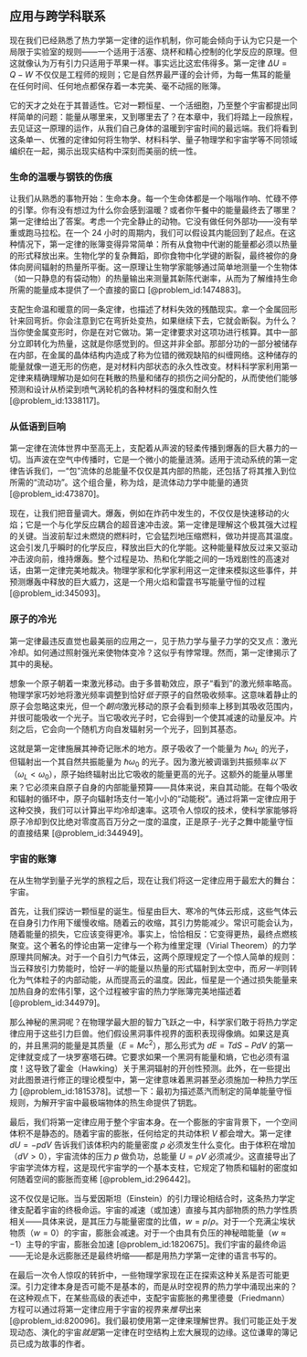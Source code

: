 ## 应用与跨学科联系

现在我们已经熟悉了热力学第一定律的运作机制，你可能会倾向于认为它只是一个局限于实验室的规则——一个适用于活塞、烧杯和精心控制的化学反应的原理。但这就像认为万有引力只适用于苹果一样。事实远比这宏伟得多。第一定律 $\Delta U = Q - W$ 不仅仅是工程师的规则；它是自然界最严谨的会计师，为每一焦耳的能量在任何时间、任何地点都保存着一本完美、毫不动摇的账簿。

它的天才之处在于其普适性。它对一颗恒星、一个活细胞，乃至整个宇宙都提出同样简单的问题：能量从哪里来，又到哪里去了？在本章中，我们将踏上一段旅程，去见证这一原理的运作，从我们自己身体的温暖到宇宙时间的最远端。我们将看到这条单一、优雅的定律如何将生物学、材料科学、量子物理学和宇宙学等不同领域编织在一起，揭示出现实结构中深刻而美丽的统一性。

### 生命的温暖与钢铁的伤痕

让我们从熟悉的事物开始：生命本身。每一个生命体都是一个嗡嗡作响、忙碌不停的引擎。你有没有想过为什么你会感到温暖？或者你午餐中的能量最终去了哪里？第一定律给出了答案。考虑一个完全静止的动物。它没有做任何外部功——没有举重或跑马拉松。在一个 24 小时的周期内，我们可以假设其内能回到了起点。在这种情况下，第一定律的账簿变得异常简单：所有从食物中代谢的能量都必须以热量的形式释放出来。生物化学的复杂舞蹈，即你食物中化学键的断裂，最终被你的身体向房间辐射的热量所平衡。这一原理让生物学家能够通过简单地测量一个生物体（如一只静息的有袋动物）的热量输出来测量其新陈代谢率，从而为了解维持生命所需的能量成本提供了一个直接的窗口 [@problem_id:1474883]。

支配生命温和暖意的同一条定律，也描述了材料失效的残酷现实。拿一个金属回形针来回弯折。你会注意到它在弯折处变热，如果继续下去，它就会断裂。为什么？当你使金属变形时，你是在对它做功。第一定律要求对这项功进行核算。其中一部分立即转化为热量，这就是你感觉到的。但这并非全部。那部分功的一部分被储存在内部，在金属的晶体结构内造成了称为位错的微观缺陷的纠缠网络。这种储存的能量就像一道无形的伤疤，是对材料内部状态的永久性改变。材料科学家利用第一定律来精确理解功是如何在耗散的热量和储存的损伤之间分配的，从而使他们能够预测和设计从桥梁到喷气涡轮机的各种材料的强度和耐久性 [@problem_id:1338117]。

### 从低语到巨响

第一定律在流体世界中至高无上，支配着从声波的轻柔传播到爆轰的巨大暴力的一切。当声波在空气中传播时，它是一个微小的能量涟漪。适用于流动系统的第一定律告诉我们，一“包”流体的总能量不仅仅是其内部的热能，还包括了将其推入到位所需的“流动功”。这个组合量，称为焓，是流体动力学中能量的通货 [@problem_id:473870]。

现在，让我们把音量调大。爆轰，例如在炸药中发生的，不仅仅是快速移动的火焰；它是一个与化学反应耦合的超音速冲击波。第一定律是理解这个极其强大过程的关键。当波前犁过未燃烧的燃料时，它会猛烈地压缩燃料，做功并提高其温度。这会引发几乎瞬时的化学反应，释放出巨大的化学能。这种能量释放反过来又驱动冲击波向前，维持爆轰。整个过程是功、热和化学能之间的一场戏剧性的高速对话，由第一定律完美地裁决。物理学家和化学家利用这一定律来模拟这些事件，并预测爆轰中释放的巨大威力，这是一个用火焰和雷霆书写能量守恒的过程 [@problem_id:345093]。

### 原子的冷光

第一定律最违反直觉也最美丽的应用之一，见于热力学与量子力学的交叉点：激光冷却。如何通过照射强光来使物体变冷？这似乎有悖常理。然而，第一定律揭示了其中的奥秘。

想象一个原子朝着一束激光移动。由于多普勒效应，原子“看到”的激光频率略高。物理学家巧妙地将激光频率调整到恰好*低于*原子的自然吸收频率。这意味着静止的原子会忽略这束光，但一个*朝向*激光移动的原子会看到频率上移到其吸收范围内，并很可能吸收一个光子。当它吸收光子时，它会得到一个使其减速的动量反冲。片刻之后，它会向一个随机方向自发辐射另一个光子，回到其基态。

这就是第一定律施展其神奇记账术的地方。原子吸收了一个能量为 $\hbar\omega_L$ 的光子，但辐射出一个其自然共振能量为 $\hbar\omega_0$ 的光子。因为激光被调谐到共振频率*以下*（$\omega_L \lt \omega_0$），原子始终辐射出比它吸收的能量更高的光子。这额外的能量从哪里来？它必须来自原子自身的内部能量预算——具体来说，来自其动能。在每个吸收和辐射的循环中，原子向辐射场支付一笔小小的“动能税”。通过将第一定律应用于这种交换，我们可以计算出平均冷却速率。这项令人惊叹的技术，使科学家能够将原子冷却到仅比绝对零度高百万分之一度的温度，正是原子-光子之舞中能量守恒的直接结果 [@problem_id:344949]。

### 宇宙的账簿

在从生物学到量子光学的旅程之后，现在让我们将这一定律应用于最宏大的舞台：宇宙。

首先，让我们探访一颗恒星的诞生。恒星由巨大、寒冷的气体云形成，这些气体云在自身引力作用下缓慢收缩。随着云的收缩，其引力势能减少。常识可能会认为，随着能量的损失，它应该变得更冷。事实上，恰恰相反：它变得更热，最终点燃核聚变。这个著名的悖论由第一定律与一个称为维里定理（Virial Theorem）的力学原理共同解决。对于一个自引力气体云，这两个原理规定了一个惊人简单的规则：当云释放引力势能时，恰好*一半*的能量以热量的形式辐射到太空中，而*另一半*则转化为气体粒子的内部动能，从而提高云的温度。因此，恒星是一个通过损失能量来加热自身的宏伟引擎，这个过程被宇宙的热力学账簿完美地描述着 [@problem_id:344979]。

那么神秘的黑洞呢？在物理学最大胆的智力飞跃之一中，科学家们敢于将热力学定律应用于这些引力巨兽。他们假设黑洞事件视界的面积表现得像熵。如果这是真的，并且黑洞的能量是其质量（$E=Mc^2$），那么形式为 $dE = TdS - PdV$ 的第一定律就变成了一块罗塞塔石碑。它要求如果一个黑洞有能量和熵，它也必须有温度！这导致了霍金（Hawking）关于黑洞辐射的开创性预测。此外，在一些提出对此图景进行修正的理论模型中，第一定律意味着黑洞甚至必须施加一种热力学压力 [@problem_id:1815378]。试想一下：最初为描述蒸汽而制定的简单能量守恒规则，为解开宇宙中最极端物体的热生命提供了钥匙。

最后，我们将第一定律应用于整个宇宙本身。在一个膨胀的宇宙背景下，一个空间体积不是静态的。随着宇宙的膨胀，任何给定的共动体积 $V$ 都会增大。第一定律 $dU = -p dV$ 告诉我们该体积内的能量密度 $\rho$ 必须发生什么变化。由于体积在增加（$dV > 0$），宇宙流体的压力 $p$ 做负功，总能量 $U = \rho V$ 必须减少。这直接导出了宇宙学流体方程，这是现代宇宙学的一个基本支柱，它规定了物质和辐射的密度如何随着空间的膨胀而变稀 [@problem_id:296442]。

这不仅仅是记账。当与爱因斯坦（Einstein）的引力理论相结合时，这条热力学定律支配着宇宙的终极命运。宇宙的减速（或加速）直接与其内部物质的热力学性质相关——具体来说，是其压力与能量密度的比值，$w = p/\rho$。对于一个充满尘埃状物质（$w=0$）的宇宙，膨胀会减速。对于一个由具有负压的神秘暗能量（$w \approx -1$）主导的宇宙，膨胀会加速 [@problem_id:1820675]。我们宇宙的最终命运——无论是永远膨胀还是最终坍缩——都是用热力学第一定律的语言书写的。

在最后一次令人惊叹的转折中，一些物理学家现在正在探索这种关系是否可能更深。引力定律本身是否可能不是基本的，而是从时空视界的热力学中涌现出来的？在这种观点下，在某些高级的表述中，支配宇宙膨胀的弗里德曼（Friedmann）方程可以通过将第一定律应用于宇宙的视界来*推导*出来 [@problem_id:820096]。我们最初使用第一定律来理解世界。我们可能正处于发现动态、演化的宇宙*就是*第一定律在时空结构上宏大展现的边缘。这位谦卑的簿记员已成为故事的作者。